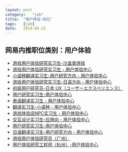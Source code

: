 ```yaml
---
layout:	post
category:	"job"
title:	"用户体验-岗位"
tags:	[job]
date:	2019-05-22
---
```

## 网易内推职位类别：用户体验
- [游戏用户体验研究实习生-沙盒类游戏](http://mobile.bole.netease.com/bole/boleDetail?id=15792&employeeId=346f03c3cda5f04c&key=all)
- [游戏用户体验研究实习生 - 用户体验中心](http://mobile.bole.netease.com/bole/boleDetail?id=16413&employeeId=346f03c3cda5f04c&key=all)
- [小语种翻译实习生-用户研究方向 - 用户体验中心](http://mobile.bole.netease.com/bole/boleDetail?id=16412&employeeId=346f03c3cda5f04c&key=all)
- [游戏用户体验研究实习生-日语方向 - 用户体验中心](http://mobile.bole.netease.com/bole/boleDetail?id=16240&employeeId=346f03c3cda5f04c&key=all)
- [初级用户研究员-日本
UX（ユーザーエクスペリエンス）
](http://mobile.bole.netease.com/bole/boleDetail?id=16249&employeeId=346f03c3cda5f04c&key=all)
- [用户研究实习生-用户体验中心](http://mobile.bole.netease.com/bole/boleDetail?id=14088&employeeId=346f03c3cda5f04c&key=all)
- [泰语翻译实习生 - 用户体验中心](http://mobile.bole.netease.com/bole/boleDetail?id=15911&employeeId=346f03c3cda5f04c&key=all)
- [翻译实习生-小语种 - 用户体验中心](http://mobile.bole.netease.com/bole/boleDetail?id=16057&employeeId=346f03c3cda5f04c&key=all)
- [游戏体验店NPC实习生 - 用户体验中心](http://mobile.bole.netease.com/bole/boleDetail?id=16100&employeeId=346f03c3cda5f04c&key=all)
- [交互设计实习生-应用向 - 用户体验中心](http://mobile.bole.netease.com/bole/boleDetail?id=16142&employeeId=346f03c3cda5f04c&key=all)
- [用户研究实习生-用户体验中心](http://mobile.bole.netease.com/bole/boleDetail?id=14087&employeeId=346f03c3cda5f04c&key=all)
- [日语翻译实习生-用户研究方向 - 用户体验中心](http://mobile.bole.netease.com/bole/boleDetail?id=16241&employeeId=346f03c3cda5f04c&key=all)
- [游戏用户体验研究员（广州）](http://mobile.bole.netease.com/bole/boleDetail?id=13573&employeeId=346f03c3cda5f04c&key=all)
- [用户体验研究工程师（杭州）-用户体验中心](http://mobile.bole.netease.com/bole/boleDetail?id=13584&employeeId=346f03c3cda5f04c&key=all)
